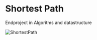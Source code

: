 # Shortest Path
Endproject in Algoritms and datastructure

![ShortestPath](https://github.com/cabbeh01/ShortestPath/blob/main/screenshots/frame.jpg)
